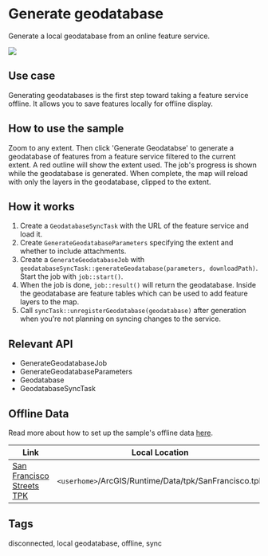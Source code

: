 # Generate geodatabase

Generate a local geodatabase from an online feature service.

![](screenshot.png)

## Use case

Generating geodatabases is the first step toward taking a feature service offline. It allows you to save features locally for offline display.

## How to use the sample

Zoom to any extent. Then click 'Generate Geodatabse' to generate a geodatabase of features from a feature service filtered to the current extent. A red outline will show the extent used. The job's progress is shown while the geodatabase is generated. When complete, the map will reload with only the layers in the geodatabase, clipped to the extent.

## How it works

1. Create a `GeodatabaseSyncTask` with the URL of the feature service and load it.
2. Create `GenerateGeodatabaseParameters` specifying the extent and whether to include attachments.
3. Create a `GenerateGeodatabaseJob` with `geodatabaseSyncTask::generateGeodatabase(parameters, downloadPath)`. Start the job with `job::start()`.
4. When the job is done, `job::result()` will return the geodatabase. Inside the geodatabase are feature tables which can be used to add feature layers to the map.
5. Call `syncTask::unregisterGeodatabase(geodatabase)` after generation when you're not planning on syncing changes to the service.

## Relevant API

* GenerateGeodatabaseJob
* GenerateGeodatabaseParameters
* Geodatabase
* GeodatabaseSyncTask

## Offline Data

Read more about how to set up the sample's offline data [here](https://github.com/Esri/arcgis-runtime-samples-qt#use-offline-data-in-the-samples).

Link | Local Location
---------|-------|
|[San Francisco Streets TPK](https://www.arcgis.com/home/item.html?id=3f1bbf0ec70b409a975f5c91f363fe7d)| `<userhome>`/ArcGIS/Runtime/Data/tpk/SanFrancisco.tpk |

## Tags

disconnected, local geodatabase, offline, sync
